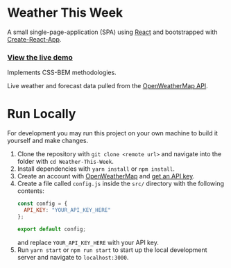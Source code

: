 # Weather This Week

A small single-page-application (SPA) using [React](https://reactjs.org/) and bootstrapped with [Create-React-App](https://facebook.github.io/create-react-app/).

### [View the live demo](https://matthewwid.github.io/Weather-This-Week/)

Implements CSS-BEM methodologies.

Live weather and forecast data pulled from the [OpenWeatherMap API](https://openweathermap.org/).

# Run Locally

For development you may run this project on your own machine to build it yourself and make changes.

1. Clone the repository with `git clone <remote url>` and navigate into the folder with `cd Weather-This-Week`.
2. Install dependencies with `yarn install` or `npm install`.
3. Create an account with [OpenWeatherMap](https://home.openweathermap.org/users/sign_up) and [get an API key](https://home.openweathermap.org/api_keys).
4. Create a file called `config.js` inside the `src/` directory with the following contents:
    ```javascript
    const config = {
      API_KEY: "YOUR_API_KEY_HERE"
    };

    export default config;
    ```
    and replace `YOUR_API_KEY_HERE` with your API key.
5. Run `yarn start` or `npm run start` to start up the local development server and navigate to `localhost:3000`.
